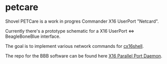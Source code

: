 # petcare
Shovel PETCare is a work in progres Commander X16 UserPort "Netcard".

Currently there's a prototype schematic for a X16 UserPort <=> BeagleBoneBlue interface.

The goal is to implement various network commands for [cx16shell](https://github.com/dacobi/cx16shell-ppd).

The repo for the BBB software can be found here [X16 Parallel Port Daemon](https://github.com/dacobi/x16ppd).
